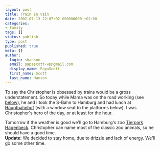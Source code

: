 ```yaml
---
layout: post
title: Train In Vain
date: 2002-07-13 22:07:02.000000000 +02:00
categories:
- family
tags: []
status: publish
type: post
published: true
meta: {}
author:
  login: shanson
  email: papascott-wp@gmail.com
  display_name: PapaScott
  first_name: Scott
  last_name: Hanson
---
```

<p>To say the Christopher is obsessed by trains would be a gross understatement. So today while Mama was on the road working (see <a href="https://www.papascott.de/2002/07/13/1805.php#001805">below</a>), he and I took the S-Bahn to Hamburg and had lunch at <a href="http://www.bahnhof-hamburg.de/wandelhalle.html">Hauptbahnhof</a> (with a window seat to the platforms below). I was Christopher's hero of the day, or at least for the hour.</p>
<p>Tomorrow if the weather is good we'll go to Hamburg's zoo <a href="http://www.hagenbeck.de/"> Tierpark Hagenbeck</a>. Christopher can name most of the classic zoo animals, so he should have a good time.<br />
 <b>Update:</b> We decided to stay home, due to drizzle and lack of energy. We'll go some other time.</p>
